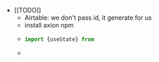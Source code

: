 - [[TODO]]
	- Airtable: we don't pass id, it generate for us
	- install axion npm
	- ```use-airtable.js
	  import {useState} from 
	  ```
	-